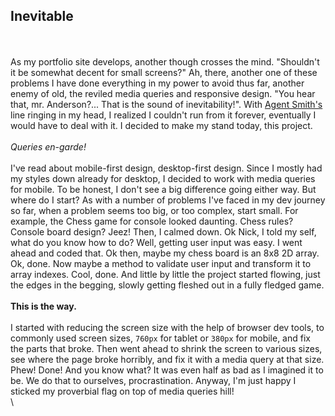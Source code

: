## Inevitable

\
\
As my portfolio site develops, another though crosses the mind. "Shouldn't it be somewhat decent for small screens?" Ah, there, another one of these problems I have done everything in my power to avoid thus far, another enemy of old, the reviled media queries and responsive design. "You hear that, mr. Anderson?... That is the sound of inevitability!". With [Agent Smith's](https://www.youtube.com/watch?v=kIbEj1CIpuU&t=7s) line ringing in my head, I realized I couldn't run from it forever, eventually I would have to deal with it. I decided to make my stand today, this project.
\
\
_Queries en-garde!_
\
\
I've read about mobile-first design, desktop-first design. Since I mostly had my styles down already for desktop, I decided to work with media queries for mobile. To be honest, I don't see a big difference going either way. But where do I start? As with a number of problems I've faced in my dev journey so far, when a problem seems too big, or too complex, start small. For example, the Chess game for console looked daunting. Chess rules? Console board design? Jeez! Then, I calmed down. Ok Nick, I told my self, what do you know how to do? Well, getting user input was easy. I went ahead and coded that. Ok then, maybe my chess board is an 8x8 2D array. Ok, done. Now maybe a method to validate user input and transform it to array indexes. Cool, done. And little by little the project started flowing, just the edges in the begging, slowly getting fleshed out in a fully fledged game.
\
\
**This is the way.**
\
\
I started with reducing the screen size with the help of browser dev tools, to commonly used screen sizes, `760px` for tablet or `380px` for mobile, and fix the parts that broke. Then went ahead to shrink the screen to various sizes, see where the page broke horribly, and fix it with a media query at that size. Phew! Done! And you know what? It was even half as bad as I imagined it to be. We do that to ourselves, procrastination. Anyway, I'm just happy I sticked my proverbial flag on top of media queries hill!
\
\
